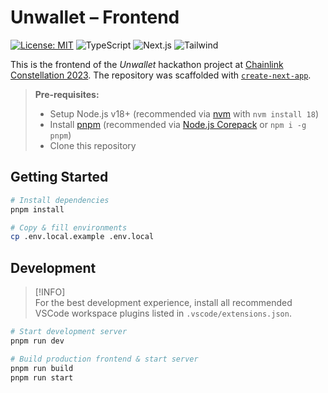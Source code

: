 # Unwallet – Frontend

[![License: MIT](https://img.shields.io/badge/License-MIT-yellow.svg)](https://opensource.org/licenses/MIT)
![TypeScript](https://img.shields.io/badge/Typescript-blue)
![Next.js](https://img.shields.io/badge/Next.js-gray)
![Tailwind](https://img.shields.io/badge/Tailwind-pink)

This is the frontend of the _Unwallet_ hackathon project at [Chainlink Constellation 2023](https://chain.link/hackathon). The repository was scaffolded with [`create-next-app`](https://github.com/vercel/next.js/tree/canary/packages/create-next-app).

> **Pre-requisites:**
>
> - Setup Node.js v18+ (recommended via [nvm](https://github.com/nvm-sh/nvm) with `nvm install 18`)
> - Install [pnpm](https://pnpm.io/installation) (recommended via [Node.js Corepack](https://nodejs.org/api/corepack.html) or `npm i -g pnpm`)
> - Clone this repository

## Getting Started

```bash
# Install dependencies
pnpm install

# Copy & fill environments
cp .env.local.example .env.local
```

## Development

> [!INFO]  
> For the best development experience, install all recommended VSCode workspace plugins listed in `.vscode/extensions.json`.

```bash
# Start development server
pnpm run dev

# Build production frontend & start server
pnpm run build
pnpm run start
```
